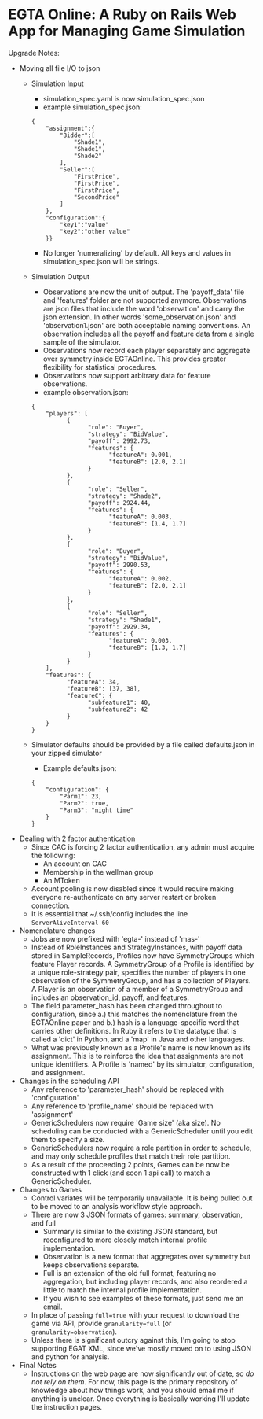 EGTA Online: A Ruby on Rails Web App for Managing Game Simulation
=================================================================

Upgrade Notes:
* Moving all file I/O to json
    - Simulation Input
        + simulation\_spec.yaml is now simulation\_spec.json
        + example simulation\_spec.json:
    
        ```
        {
            "assignment":{
                "Bidder":[
                    "Shade1",
                    "Shade1",
                    "Shade2"
                ],
                "Seller":[
                    "FirstPrice",
                    "FirstPrice",
                    "FirstPrice",
                    "SecondPrice"
                ]
            },
            "configuration":{
                "key1":"value"
                "key2":"other value"
            }}
        ```
        + No longer 'numeralizing' by default.  All keys and values in simulation\_spec.json will be strings.
    - Simulation Output
        + Observations are now the unit of output.  The 'payoff_data' file and 'features' folder are not supported anymore.  Observations are json files that include the word 'observation' and carry the json extension.  In other words 'some\_observation.json' and 'observation1.json' are both acceptable naming conventions.  An observation includes all the payoff and feature data from a single sample of the simulator.
        + Observations now record each player separately and aggregate over symmetry inside EGTAOnline.  This provides greater flexibility for statistical procedures.
        + Observations now support arbitrary data for feature observations.
        + example observation.json:
    
        ```
        {
      	    "players": [
      		      {
      			        "role": "Buyer",
      			        "strategy": "BidValue",
      			        "payoff": 2992.73,
      			        "features": {
      				          "featureA": 0.001,
      				          "featureB": [2.0, 2.1]
      			        }
      		      },
      		      {
      			        "role": "Seller",
      			        "strategy": "Shade2",
      			        "payoff": 2924.44,
      			        "features": {
      				          "featureA": 0.003,
      				          "featureB": [1.4, 1.7]
      			        }
      		      },
      		      {
      			        "role": "Buyer",
      			        "strategy": "BidValue",
      			        "payoff": 2990.53,
      			        "features": {
      				          "featureA": 0.002,
      				          "featureB": [2.0, 2.1]
      			        }
      		      },
      		      {
      			        "role": "Seller",
      			        "strategy": "Shade1",
      			        "payoff": 2929.34,
      			        "features": {
      				          "featureA": 0.003,
      				          "featureB": [1.3, 1.7]
      			        }
      		      }
      	    ],
      	    "features": {
      		      "featureA": 34,
      		      "featureB": [37, 38],
      		      "featureC": {
      			        "subfeature1": 40,
      			        "subfeature2": 42
      		      }
      	    }
        }
        ```
    - Simulator defaults should be provided by a file called defaults.json in your zipped simulator
        + Example defaults.json:
    
        ```
        {
            "configuration": {
                "Parm1": 23,
                "Parm2": true,
                "Parm3": "night time"
            }
        }
        ```
* Dealing with 2 factor authentication
    - Since CAC is forcing 2 factor authentication, any admin must acquire the following:
        + An account on CAC
        + Membership in the wellman group
        + An MToken
    - Account pooling is now disabled since it would require making everyone re-authenticate on any server restart or broken connection.
    - It is essential that ~/.ssh/config includes the line `ServerAliveInterval 60`
* Nomenclature changes
    - Jobs are now prefixed with 'egta-' instead of 'mas-'
    - Instead of RoleInstances and StrategyInstances, with payoff data stored in SampleRecords, Profiles now have SymmetryGroups which feature Player records.  A SymmetryGroup of a Profile is identified by a unique role-strategy pair, specifies the number of players in one observation of the SymmetryGroup, and has a collection of Players.  A Player is an observation of a member of a SymmetryGroup and includes an observation\_id, payoff, and features.
    - The field parameter\_hash has been changed throughout to configuration, since a.) this matches the nomenclature from the EGTAOnline paper and b.) hash is a language-specific word that carries other definitions.  In Ruby it refers to the datatype that is called a 'dict' in Python, and a 'map' in Java and other languages.
    - What was previously known as a Profile's name is now known as its assignment.  This is to reinforce the idea that assignments are not unique identifiers.  A Profile is 'named' by its simulator, configuration, and assignment.
* Changes in the scheduling API
    - Any reference to 'parameter\_hash' should be replaced with 'configuration'
    - Any reference to 'profile\_name' should be replaced with 'assignment'
    - GenericSchedulers now require 'Game size' (aka size).  No scheduling can be conducted with a GenericScheduler until you edit them to specify a size.
    - GenericSchedulers now require a role partition in order to schedule, and may only schedule profiles that match their role partition.
    - As a result of the proceeding 2 points, Games can be now be constructed with 1 click (and soon 1 api call) to match a GenericScheduler.
* Changes to Games
    - Control variates will be temporarily unavailable.  It is being pulled out to be moved to an analysis workflow style approach.
    - There are now 3 JSON formats of games: summary, observation, and full
        + Summary is similar to the existing JSON standard, but reconfigured to more closely match internal profile implementation.
        + Observation is a new format that aggregates over symmetry but keeps observations separate.
        + Full is an extension of the old full format, featuring no aggregation, but including player records, and also reordered a little to match the internal profile implementation.
        + If you wish to see examples of these formats, just send me an email.
    - In place of passing `full=true` with your request to download the game via API, provide `granularity=full` (or `granularity=observation`).
    - Unless there is significant outcry against this, I'm going to stop supporting EGAT XML, since we've mostly moved on to using JSON and python for analysis.
* Final Notes
    - Instructions on the web page are now significantly out of date, so _do not rely on them_.  For now, this page is the primary repository of knowledge about how things work, and you should email me if anything is unclear.  Once everything is basically working I'll update the instruction pages.
